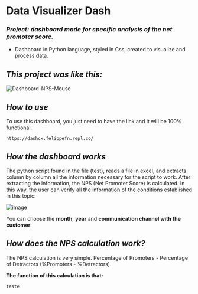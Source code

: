 # Data Visualizer Dash

### _Project: dashboard made for specific analysis of the net promoter score._

- Dashboard in Python language, styled in Css, created to visualize and process data.

## _This project was like this:_

<!--
Sem o cursor do mouse:
![Dashboard-NPS](https://user-images.githubusercontent.com/79763393/156893430-0711505a-8d12-4d06-a825-e15ea3766c00.gif)
-->

<!--
Com o cursor do mouse:
-->
![Dashboard-NPS-Mouse](https://user-images.githubusercontent.com/79763393/156893599-2f316e23-fac9-47f3-b169-dd7c35699168.gif)

## _How to use_

To use this dashboard, you just need to have the link and it will be 100% functional.

```
https://dashcx.felippefn.repl.co/
```
## _How the dashboard works_

The python script found in the file (test), reads a file in excel, and extracts column by column all the information necessary for the script to work. After extracting the information, the NPS (Net Promoter Score) is calculated. In this way, the user can verify all the information of the conditions established in this topic:

![image](https://user-images.githubusercontent.com/79763393/156893824-afb68f48-edea-4060-aab3-db2608e89751.png)

You can choose the <b>month</b>, <b>year</b> and <b>communication channel with the customer</b>.


## _How does the NPS calculation work?_

The NPS calculation is very simple. Percentage of Promoters - Percentage of Detractors (%Promoters - %Detractors).

<b>The function of this calculation is that:</b>

```python
teste

```

 





